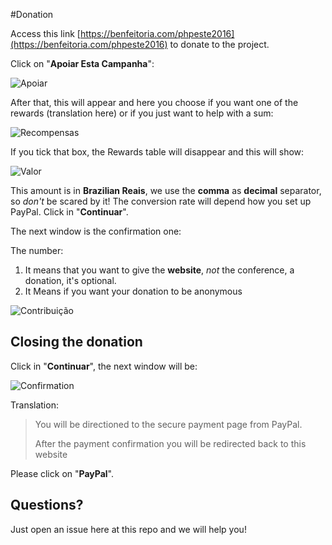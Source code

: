 #Donation

Access this link [https://benfeitoria.com/phpeste2016](https://benfeitoria.com/phpeste2016) to donate to the project.

Click on "**Apoiar Esta Campanha**":

![Apoiar](/images/apoiar.png)

After that, this will appear and here you choose if you want one of the rewards (translation here) or if you just want to help with a sum:

![Recompensas](/images/recompensas.png)

If you tick that box, the Rewards table will disappear and this will show:

![Valor](/images/amount.png)

This amount is in **Brazilian Reais**, we use the **comma** as **decimal** separator, so _don't_ be scared by it! The conversion rate will depend how you set up PayPal. Click in "**Continuar**".

The next window is the confirmation one:

The number:

1. It means that you want to give the **website**, _not_ the conference, a donation, it's optional.
2. It Means if you want your donation to be anonymous

![Contribuição](/images/contribuicao.png)

## Closing the donation

Click in "**Continuar**", the next window will be:

![Confirmation](/images/confirmation.png)

Translation:
> You will be directioned to the secure payment page from PayPal.
>
> After the payment confirmation you will be redirected back to this website

Please click on "**PayPal**".

## Questions?

Just open an issue here at this repo and we will help you!

